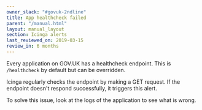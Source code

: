```yaml
---
owner_slack: "#govuk-2ndline"
title: App healthcheck failed
parent: "/manual.html"
layout: manual_layout
section: Icinga alerts
last_reviewed_on: 2019-03-15
review_in: 6 months
---
```


Every application on GOV.UK has a healthcheck endpoint. This is `/healthcheck` by default but can be overridden.

Icinga regularly checks the endpoint by making a GET request. If the
endpoint doesn't respond successfully, it triggers this alert.

To solve this issue, look at the logs of the application to see what
is wrong.
